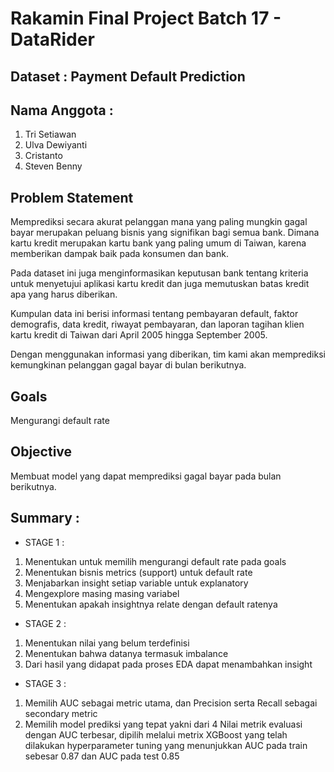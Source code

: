 # Rakamin Final Project Batch 17 - DataRider
## Dataset : Payment Default Prediction
## Nama Anggota :
<ol>
 <li>Tri Setiawan</li>
 <li>Ulva Dewiyanti</li>
 <li>Cristanto</li>
 <li>Steven Benny</li>
</ol>

## Problem Statement
   
Memprediksi secara akurat pelanggan mana yang paling mungkin gagal bayar merupakan peluang bisnis yang signifikan bagi semua bank. Dimana kartu kredit merupakan kartu bank yang paling umum di Taiwan, karena memberikan dampak baik pada konsumen dan bank.

Pada dataset ini juga menginformasikan keputusan bank tentang kriteria untuk menyetujui aplikasi kartu kredit dan juga memutuskan batas kredit apa yang harus diberikan.

Kumpulan data ini berisi informasi tentang pembayaran default, faktor demografis, data kredit, riwayat pembayaran, dan laporan tagihan klien kartu kredit di Taiwan dari April 2005 hingga September 2005.

Dengan menggunakan informasi yang diberikan, tim kami akan memprediksi kemungkinan pelanggan gagal bayar di bulan berikutnya.

## Goals
Mengurangi default rate

## Objective
Membuat model yang dapat memprediksi gagal bayar pada bulan berikutnya.

## Summary :
<ul>
 <li>STAGE 1 :</li>
</ul>
<ol>
  <li>Menentukan untuk memilih mengurangi default rate pada goals</li>
  <li>Menentukan bisnis metrics (support) untuk default rate</li>
  <li>Menjabarkan insight setiap variable untuk explanatory</li>
  <li>Mengexplore masing masing variabel</li>
  <li>Menentukan apakah insightnya relate dengan default ratenya</li>
 </ol>
 
<ul>
 <li>STAGE 2 :</li>
</ul>
<ol>
  <li>Menentukan nilai yang belum terdefinisi</li>
  <li>Menentukan bahwa datanya termasuk imbalance</li>
  <li>Dari hasil yang didapat pada proses EDA dapat menambahkan insight</li>
 </ol>
 
 <ul>
  <li>STAGE 3 :</li>
 </ul>
 <ol>
   <li>Memilih AUC sebagai metric utama, dan Precision serta Recall sebagai secondary metric</li>
   <li>Memilih model prediksi yang tepat yakni dari 4 Nilai metrik evaluasi dengan AUC terbesar, dipilih melalui metrix XGBoost yang telah dilakukan hyperparameter tuning yang menunjukkan AUC pada train sebesar 0.87 dan AUC pada test 0.85</li>
  </ol>
